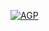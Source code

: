 [![AGP](https://github.com/tkjsmkn2bandung/javacode/actions/workflows/auto.yml/badge.svg?event=repository_dispatch)](https://github.com/tkjsmkn2bandung/javacode/actions/workflows/auto.yml)

